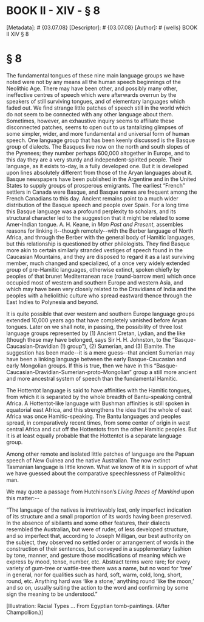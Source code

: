 # BOOK II - XIV - § 8
[Metadata]: # {03.07.08}
[Descriptor]: # {03.07.08}
[Author]: # {wells}
BOOK II
XIV
§ 8
# § 8
The fundamental tongues of these nine main language groups we have noted were
not by any means all the human speech beginnings of the Neolithic Age. There
may have been other, and possibly many other, ineffective centres of speech
which were afterwards overrun by the speakers of still surviving tongues, and
of elementary languages which faded out. We find strange little patches of
speech still in the world which do not seem to be connected with any other
language about them. Sometimes, however, an exhaustive inquiry seems to
affiliate these disconnected patches, seems to open out to us tantalizing
glimpses of some simpler, wider, and more fundamental and universal form of
human speech. One language group that has been keenly discussed is the Basque
group of dialects. The Basques live now on the north and south slopes of the
Pyrenees; they number perhaps 600,000 altogether in Europe, and to this day
they are a very sturdy and independent-spirited people. Their language, as it
exists to-day, is a fully developed one. But it is developed upon lines
absolutely different from those of the Aryan languages about it. Basque
newspapers have been published in the Argentine and in the United States to
supply groups of prosperous emigrants. The earliest “French” settlers in Canada
were Basque, and Basque names are frequent among the French Canadians to this
day. Ancient remains point to a much wider distribution of the Basque speech
and people over Spain. For a long time this Basque language was a profound
perplexity to scholars, and its structural character led to the suggestion that
it might be related to some Amer-Indian tongue. A. H. Keane, in _Man Past and
Present_, assembles reasons for linking it--though remotely--with the Berber
language of North Africa, and through the Berber with the general body of
Hamitic languages, but this relationship is questioned by other philologists.
They find Basque more akin to certain similarly stranded vestiges of speech
found in the Caucasian Mountains, and they are disposed to regard it as a last
surviving member, much changed and specialized, of a once very widely extended
group of pre-Hamitic languages, otherwise extinct, spoken chiefly by peoples of
that brunet Mediterranean race (round-barrow men) which once occupied most of
western and southern Europe and western Asia, and which may have been very
closely related to the Dravidians of India and the peoples with a heliolithic
culture who spread eastward thence through the East Indies to Polynesia and
beyond.

It is quite possible that over western and southern Europe language groups
extended 10,000 years ago that have completely vanished before Aryan tongues.
Later on we shall note, in passing, the possibility of three lost language
groups represented by (1) Ancient Cretan, Lydian, and the like (though these
may have belonged, says Sir H. H. Johnston, to the “Basque-Caucasian-Dravidian
(!) group”), (2) Sumerian, and (3) Elamite. The suggestion has been made--it is
a mere guess--that ancient Sumerian may have been a linking language between
the early Basque-Caucasian and early Mongolian groups. If this is true, then we
have in this “Basque-Caucasian-Dravidian-Sumerian-proto-Mongolian” group a
still more ancient and more ancestral system of speech than the fundamental
Hamitic.

The Hottentot language is said to have affinities with the Hamitic tongues,
from which it is separated by the whole breadth of Bantu-speaking central
Africa. A Hottentot-like language with Bushman affinities is still spoken in
equatorial east Africa, and this strengthens the idea that the whole of east
Africa was once Hamitic-speaking. The Bantu languages and peoples spread, in
comparatively recent times, from some center of origin in west central Africa
and cut off the Hottentots from the other Hamitic peoples. But it is at least
equally probable that the Hottentot is a separate language group.

Among other remote and isolated little patches of language are the Papuan
speech of New Guinea and the native Australian. The now extinct Tasmanian
language is little known. What we know of it is in support of what we have
guessed about the comparative speechlessness of Palæolithic man.

We may quote a passage from Hutchinson’s _Living Races of Mankind_ upon this
matter:--

“The language of the natives is irretrievably lost, only imperfect indication
of its structure and a small proportion of its words having been preserved. In
the absence of sibilants and some other features, their dialects resembled the
Australian, but were of ruder, of less developed structure, and so imperfect
that, according to Joseph Milligan, our best authority on the subject, they
observed no settled order or arrangement of words in the construction of their
sentences, but conveyed in a supplementary fashion by tone, manner, and gesture
those modifications of meaning which we express by mood, tense, number, etc.
Abstract terms were rare; for every variety of gum-tree or wattle-tree there
was a name, but no word for ‘tree’ in general, nor for qualities such as hard,
soft, warm, cold, long, short, round, etc. Anything hard was ‘like a stone,’
anything round ‘like the moon,’ and so on, usually suiting the action to the
word and confirming by some sign the meaning to be understood.”

[Illustration: Racial Types ... From Egyptian tomb-paintings. (After
Champollion.)]

